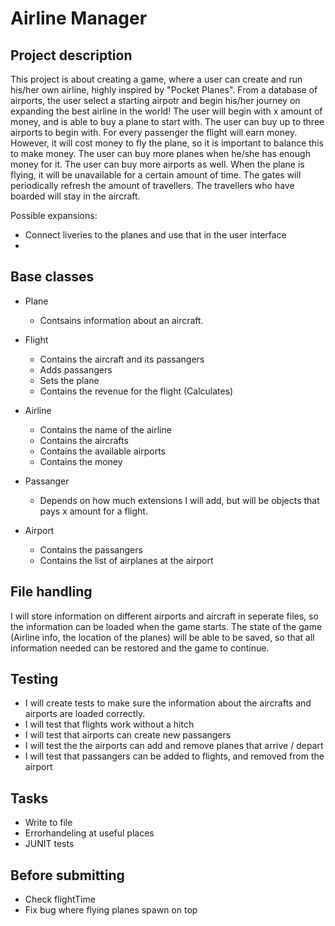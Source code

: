 # Airline Manager

## Project description
This project is about creating a game, where a user can create and run his/her own airline, highly inspired by "Pocket Planes".
From a database of airports, the user select a starting airpotr and begin his/her journey on expanding the best airline in the world!
The user will begin with x amount of money, and is able to buy a plane to start with. 
The user can buy up to three airports to begin with.
For every passenger the flight will earn money. However, it will cost money to fly the plane, so it is important to balance this to make money.
The user can buy more planes when he/she has enough money for it. The user can buy more airports as well.
When the plane is flying, it will be unavailable for a certain amount of time.
The gates will periodically refresh the amount of travellers. The travellers who have boarded will stay in the aircraft.


Possible expansions:
- Connect liveries to the planes and use that in the user interface
- 


## Base classes
- Plane
  - Contsains information about an aircraft.

- Flight
  - Contains the aircraft and its passangers
  - Adds passangers
  - Sets the plane
  - Contains the revenue for the flight (Calculates)

- Airline
  - Contains the name of the airline
  - Contains the aircrafts
  - Contains the available airports
  - Contains the money

- Passanger
  - Depends on how much extensions I will add, but will be objects that pays x amount for a flight.

- Airport
  - Contains the passangers
  - Contains the list of airplanes at the airport

## File handling
I will store information on different airports and aircraft in seperate files, so the information can be loaded when the game starts.
The state of the game (Airline info, the location of the planes) will be able to be saved, so that all information needed can be restored and the game to continue.


## Testing
- I will create tests to make sure the information about the aircrafts and airports are loaded correctly.
- I will test that flights work without a hitch
- I will test that airports can create new passangers
- I will test the the airports can add and remove planes that arrive / depart
- I will test that passangers can be added to flights, and removed from the airport


## Tasks
- Write to file
- Errorhandeling at useful places
- JUNIT tests


## Before submitting
- Check flightTime
- Fix bug where flying planes spawn on top